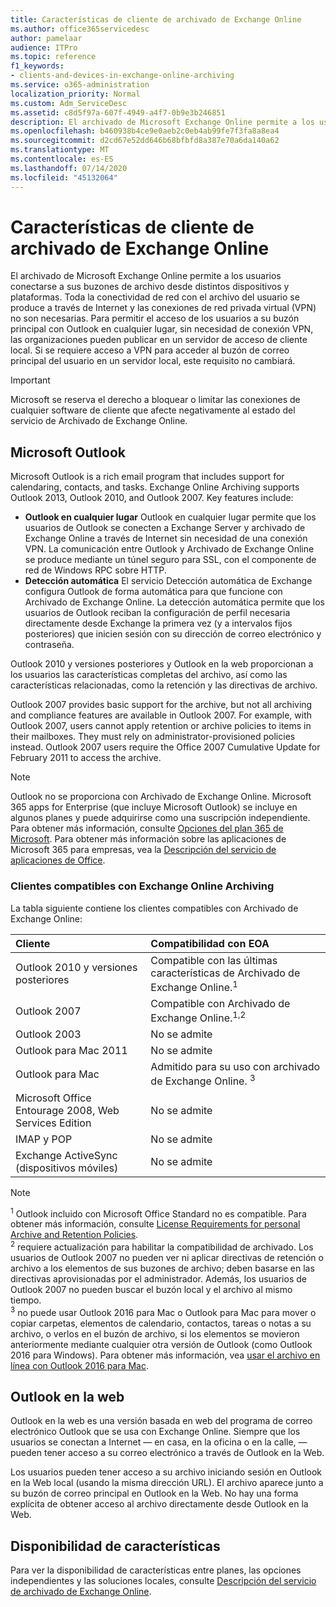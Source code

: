 ```yaml
---
title: Características de cliente de archivado de Exchange Online
ms.author: office365servicedesc
author: pamelaar
audience: ITPro
ms.topic: reference
f1_keywords:
- clients-and-devices-in-exchange-online-archiving
ms.service: o365-administration
localization_priority: Normal
ms.custom: Adm_ServiceDesc
ms.assetid: c8d5f97a-607f-4949-a4f7-0b9e3b246851
description: El archivado de Microsoft Exchange Online permite a los usuarios conectarse a sus buzones de archivo desde distintos dispositivos y plataformas. Toda la conectividad de red con el archivo del usuario se produce a través de Internet y las conexiones de red privada virtual (VPN) no son necesarias. Para permitir el acceso de los usuarios a su buzón principal con Outlook en cualquier lugar, sin necesidad de conexión VPN, las organizaciones pueden publicar en un servidor de acceso de cliente local. Si se requiere acceso a VPN para acceder al buzón de correo principal del usuario en un servidor local, este requisito no cambiará.
ms.openlocfilehash: b460938b4ce9e0aeb2c0eb4ab99fe7f3fa8a8ea4
ms.sourcegitcommit: d2cd67e52dd646b68bfbfd8a387e70a6da140a62
ms.translationtype: MT
ms.contentlocale: es-ES
ms.lasthandoff: 07/14/2020
ms.locfileid: "45132064"
---
```

# <a name="client-features-in-exchange-online-archiving"></a>Características de cliente de archivado de Exchange Online

El archivado de Microsoft Exchange Online permite a los usuarios conectarse a sus buzones de archivo desde distintos dispositivos y plataformas. Toda la conectividad de red con el archivo del usuario se produce a través de Internet y las conexiones de red privada virtual (VPN) no son necesarias. Para permitir el acceso de los usuarios a su buzón principal con Outlook en cualquier lugar, sin necesidad de conexión VPN, las organizaciones pueden publicar en un servidor de acceso de cliente local. Si se requiere acceso a VPN para acceder al buzón de correo principal del usuario en un servidor local, este requisito no cambiará.
  
> [!IMPORTANT]
> Microsoft se reserva el derecho a bloquear o limitar las conexiones de cualquier software de cliente que afecte negativamente al estado del servicio de Archivado de Exchange Online.
  
## <a name="microsoft-outlook"></a>Microsoft Outlook

Microsoft Outlook is a rich email program that includes support for calendaring, contacts, and tasks. Exchange Online Archiving supports Outlook 2013, Outlook 2010, and Outlook 2007. Key features include:
  
- **Outlook en cualquier lugar** Outlook en cualquier lugar permite que los usuarios de Outlook se conecten a Exchange Server y archivado de Exchange Online a través de Internet sin necesidad de una conexión VPN. La comunicación entre Outlook y Archivado de Exchange Online se produce mediante un túnel seguro para SSL, con el componente de red de Windows RPC sobre HTTP.    
- **Detección automática** El servicio Detección automática de Exchange configura Outlook de forma automática para que funcione con Archivado de Exchange Online. La detección automática permite que los usuarios de Outlook reciban la configuración de perfil necesaria directamente desde Exchange la primera vez (y a intervalos fijos posteriores) que inicien sesión con su dirección de correo electrónico y contraseña. 

Outlook 2010 y versiones posteriores y Outlook en la web proporcionan a los usuarios las características completas del archivo, así como las características relacionadas, como la retención y las directivas de archivo.
  
Outlook 2007 provides basic support for the archive, but not all archiving and compliance features are available in Outlook 2007. For example, with Outlook 2007, users cannot apply retention or archive policies to items in their mailboxes. They must rely on administrator-provisioned policies instead. Outlook 2007 users require the Office 2007 Cumulative Update for February 2011 to access the archive.
  
> [!NOTE]
> Outlook no se proporciona con Archivado de Exchange Online. Microsoft 365 apps for Enterprise (que incluye Microsoft Outlook) se incluye en algunos planes y puede adquirirse como una suscripción independiente. Para obtener más información, consulte [Opciones del plan 365 de Microsoft](../office-365-platform-service-description/office-365-plan-options.md). Para obtener más información sobre las aplicaciones de Microsoft 365 para empresas, vea la [Descripción del servicio de aplicaciones de Office](../office-applications-service-description/office-applications-service-description.md). 
  
### <a name="clients-supported-by-exchange-online-archiving"></a>Clientes compatibles con Exchange Online Archiving

La tabla siguiente contiene los clientes compatibles con Archivado de Exchange Online:
  
|**Cliente**|**Compatibilidad con EOA**|
|:-----|:-----|
|Outlook 2010 y versiones posteriores  <br/> |Compatible con las últimas características de Archivado de Exchange Online.<sup>1</sup> <br/> |
|Outlook 2007  <br/> |Compatible con Archivado de Exchange Online.<sup>1,2</sup> <br/> |
|Outlook 2003  <br/> |No se admite  <br/> |
|Outlook para Mac 2011  <br/> |No se admite  <br/> |
|Outlook para Mac  <br/> |Admitido para su uso con archivado de Exchange Online. <sup>3</sup> <br/> |
|Microsoft Office Entourage 2008, Web Services Edition  <br/> |No se admite  <br/> |
|IMAP y POP  <br/> |No se admite  <br/> |
|Exchange ActiveSync (dispositivos móviles)  <br/> |No se admite  <br/> |
   
> [!NOTE]
> <sup>1</sup> Outlook incluido con Microsoft Office Standard no es compatible. Para obtener más información, consulte [License Requirements for personal Archive and Retention Policies](https://support.office.com/article/Outlook-license-requirements-for-Exchange-features-46B6B7C5-C3CA-43E5-8424-1E2807917C99). <br/> 
<sup>2</sup> requiere actualización para habilitar la compatibilidad de archivado. Los usuarios de Outlook 2007 no pueden ver ni aplicar directivas de retención o archivo a los elementos de sus buzones de archivo; deben basarse en las directivas aprovisionadas por el administrador. Además, los usuarios de Outlook 2007 no pueden buscar el buzón local y el archivo al mismo tiempo. <br/> 
<sup>3</sup> no puede usar Outlook 2016 para Mac o Outlook para Mac para mover o copiar carpetas, elementos de calendario, contactos, tareas o notas a su archivo, o verlos en el buzón de archivo, si los elementos se movieron anteriormente mediante cualquier otra versión de Outlook (como Outlook 2016 para Windows). Para obtener más información, vea [usar el archivo en línea con Outlook 2016 para Mac](https://support.office.com/article/Use-your-online-archive-with-Outlook-2016-for-Mac-45b8439c-2982-4b6b-9097-eed71dbfe238). 

## <a name="outlook-on-the-web"></a>Outlook en la web

Outlook en la web es una versión basada en web del programa de correo electrónico Outlook que se usa con Exchange Online. Siempre que los usuarios se conectan a Internet &mdash; en casa, en la oficina o en la calle, &mdash; pueden tener acceso a su correo electrónico a través de Outlook en la Web.
  
Los usuarios pueden tener acceso a su archivo iniciando sesión en Outlook en la Web local (usando la misma dirección URL). El archivo aparece junto a su buzón de correo principal en Outlook en la Web. No hay una forma explícita de obtener acceso al archivo directamente desde Outlook en la Web.
  
## <a name="feature-availability"></a>Disponibilidad de características

Para ver la disponibilidad de características entre planes, las opciones independientes y las soluciones locales, consulte [Descripción del servicio de archivado de Exchange Online](exchange-online-archiving-service-description.md).